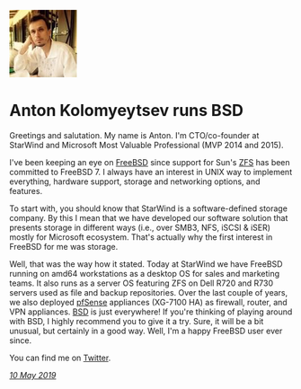 <p><a href="/" alt="avatar" title="home page"><img src="redrevolutionix.jpeg" class="w3"></a></p>

# Anton Kolomyeytsev runs BSD

Greetings and salutation. My name is Anton.
I'm CTO/co-founder at StarWind and Microsoft Most Valuable Professional (MVP 2014 and 2015).

I've been keeping an eye on <a
href="https://www.freebsd.org">FreeBSD</a> since support for Sun's <a
href="http://http://open-zfs.org/wiki/Main_Page">ZFS</a> has been
committed to FreeBSD 7. I always have an interest in UNIX way
to implement everything, hardware support, storage and networking
options, and features.</p>

To start with, you should know that StarWind is a software-defined
storage company. By this I mean that we have developed our software
solution that presents storage in different ways (i.e., over SMB3, NFS,
iSCSI & iSER) mostly for Microsoft ecosystem. That's actually why the
first interest in FreeBSD for me was storage.

Well, that was the way how it stated. Today at StarWind we have
FreeBSD running on amd64 workstations as a desktop OS for sales and
marketing teams. It also runs as a server OS featuring ZFS on Dell R720
and R730 servers used as file and backup repositories. Over the last
couple of years, we also deployed <a
href="https://www.pfsense.org">pfSense</a> appliances (XG-7100 HA) as
firewall, router, and VPN appliances. <a
href="https://www.openbsd.org/">BSD</a> is just everywhere! If you're
thinking of playing around with BSD, I highly recommend you to give it a
try. Sure, it will be a bit unusual, but certainly in a good way. Well,
I'm a happy FreeBSD user ever since.

You can find me on [Twitter](https://twitter.com/RedEvolutionIX).

_[10 May 2019](/raw/people/redrevolutionix.md)_
